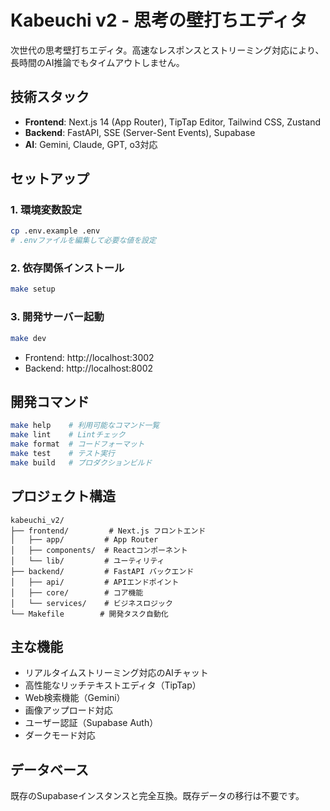 # Kabeuchi v2 - 思考の壁打ちエディタ

次世代の思考壁打ちエディタ。高速なレスポンスとストリーミング対応により、長時間のAI推論でもタイムアウトしません。

## 技術スタック

- **Frontend**: Next.js 14 (App Router), TipTap Editor, Tailwind CSS, Zustand
- **Backend**: FastAPI, SSE (Server-Sent Events), Supabase
- **AI**: Gemini, Claude, GPT, o3対応

## セットアップ

### 1. 環境変数設定
```bash
cp .env.example .env
# .envファイルを編集して必要な値を設定
```

### 2. 依存関係インストール
```bash
make setup
```

### 3. 開発サーバー起動
```bash
make dev
```

- Frontend: http://localhost:3002
- Backend: http://localhost:8002

## 開発コマンド

```bash
make help    # 利用可能なコマンド一覧
make lint    # Lintチェック
make format  # コードフォーマット
make test    # テスト実行
make build   # プロダクションビルド
```

## プロジェクト構造

```
kabeuchi_v2/
├── frontend/         # Next.js フロントエンド
│   ├── app/         # App Router
│   ├── components/  # Reactコンポーネント
│   └── lib/         # ユーティリティ
├── backend/         # FastAPI バックエンド
│   ├── api/         # APIエンドポイント
│   ├── core/        # コア機能
│   └── services/    # ビジネスロジック
└── Makefile        # 開発タスク自動化
```

## 主な機能

- リアルタイムストリーミング対応のAIチャット
- 高性能なリッチテキストエディタ（TipTap）
- Web検索機能（Gemini）
- 画像アップロード対応
- ユーザー認証（Supabase Auth）
- ダークモード対応

## データベース

既存のSupabaseインスタンスと完全互換。既存データの移行は不要です。